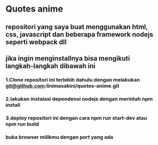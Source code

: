 # Quotes anime

## repositori yang saya buat menggunakan html, css, javascript dan beberapa framework  nodejs seperti webpack dll

## jika ingin menginstallnya bisa mengikuti langkah-langkah dibawah ini

### 1.Clone repositori ini terlebih dahulu dengan melakukan **git@github.com:linimasakini/quotes-anime.git**
### 2.lakukan instalasi dependensi nodejs dengan merintah **npm install**
### 3.deploy repositori ini dengan cara **npm run start-dev** atau **npm run build**
### buka browser milikmu dengan port yang ada